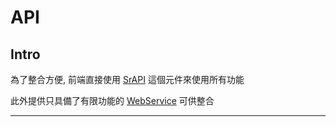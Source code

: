 
# API

## Intro

為了整合方便, 前端直接使用 [SrAPI](https://github.com/Org08/sdb-nexus/tree/master/docs/API/SrAPI) 這個元件來使用所有功能

此外提供只具備了有限功能的 [WebService](https://github.com/Org08/sdb-nexus/blob/master/docs/API/WebService.md) 可供整合


---
